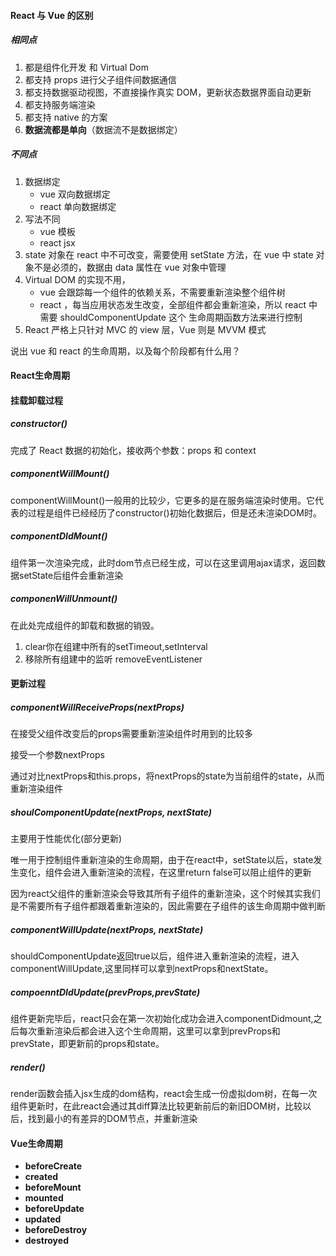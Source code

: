 #### React 与 Vue 的区别

##### 相同点

1. 都是组件化开发 和 Virtual Dom
2. 都支持 props 进行父子组件间数据通信
3. 都支持数据驱动视图，不直接操作真实 DOM，更新状态数据界面自动更新
4. 都支持服务端渲染
5. 都支持 native 的方案
6. **数据流都是单向**（数据流不是数据绑定）



##### 不同点

1. 数据绑定
   - vue 双向数据绑定
   - react 单向数据绑定
2. 写法不同
   - vue 模板
   - react jsx
3. state 对象在 react 中不可改变，需要使用 setState 方法，在 vue 中 state 对象不是必须的，数据由 data 属性在 vue 对象中管理
4. Virtual DOM 的实现不用，
   - vue 会跟踪每一个组件的依赖关系，不需要重新渲染整个组件树
   - react ，每当应用状态发生改变，全部组件都会重新渲染，所以 react 中 需要 shouldComponentUpdate 这个 生命周期函数方法来进行控制
5. React 严格上只针对 MVC 的 view 层，Vue 则是 MVVM 模式

说出 vue 和 react 的生命周期，以及每个阶段都有什么用？

#### React生命周期

#### 挂载卸载过程

##### constructor()

完成了 React 数据的初始化，接收两个参数：props 和 context

##### componentWillMount()

componentWillMount()一般用的比较少，它更多的是在服务端渲染时使用。它代表的过程是组件已经经历了constructor()初始化数据后，但是还未渲染DOM时。

##### componentDIdMount()

组件第一次渲染完成，此时dom节点已经生成，可以在这里调用ajax请求，返回数据setState后组件会重新渲染

##### componenWillUnmount()

在此处完成组件的卸载和数据的销毁。

1. clear你在组建中所有的setTimeout,setInterval
2. 移除所有组建中的监听 removeEventListener

#### 更新过程

##### componentWillReceiveProps(nextProps)

在接受父组件改变后的props需要重新渲染组件时用到的比较多

接受一个参数nextProps

通过对比nextProps和this.props，将nextProps的state为当前组件的state，从而重新渲染组件

##### shoulComponentUpdate(nextProps, nextState)

主要用于性能优化(部分更新)

唯一用于控制组件重新渲染的生命周期，由于在react中，setState以后，state发生变化，组件会进入重新渲染的流程，在这里return false可以阻止组件的更新

因为react父组件的重新渲染会导致其所有子组件的重新渲染，这个时候其实我们是不需要所有子组件都跟着重新渲染的，因此需要在子组件的该生命周期中做判断

##### componentWillUpdate(nextProps, nextState)

shouldComponentUpdate返回true以后，组件进入重新渲染的流程，进入componentWillUpdate,这里同样可以拿到nextProps和nextState。

##### compoenntDIdUpdate(prevProps,prevState)

组件更新完毕后，react只会在第一次初始化成功会进入componentDidmount,之后每次重新渲染后都会进入这个生命周期，这里可以拿到prevProps和prevState，即更新前的props和state。

##### render()

render函数会插入jsx生成的dom结构，react会生成一份虚拟dom树，在每一次组件更新时，在此react会通过其diff算法比较更新前后的新旧DOM树，比较以后，找到最小的有差异的DOM节点，并重新渲染

#### Vue生命周期

- **beforeCreate**
- **created**
- **beforeMount**
- **mounted**
- **beforeUpdate**
- **updated**
- **beforeDestroy**
- **destroyed**
